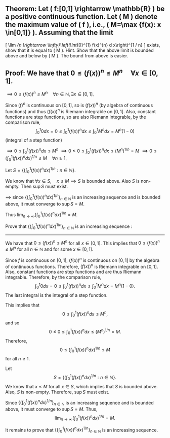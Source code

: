 ## Theorem: Let \( f:[0,1] \rightarrow \mathbb{R} \) be a positive continuous function. Let \( M \) denote the maximum value of \( f \), i.e., \( M=\max \{f(x): x \in[0,1]\} \). Assuming that the limit
\[
\lim _{n \rightarrow \infty}\left(\int_{0}^{1} f(x)^{n} d x\right)^{1 / n}
\]
exists, show that it is equal to \( M \). Hint. Show that the above limit is bounded above and below by \( M \). The bound from above is easier.


## Proof: We have that $0 \leq (f(x))^n \leq M^n \quad \forall x \in [0,1]$.
$\implies 0 \leq (f(x))^n \leq M^n \quad \forall n \in \mathbb{N}, \exists x \in [0,1]$.

Since $(f)^n$ is continuous on $[0,1]$, so is $(f(x))^n$ (by algebra of continuous functions) and
thus $(f(x))^n$ is Riemann integrable on $[0,1]$.
Also, constant functions are step functions, so are also Riemann integrable,
by the comparison rule,
$$
\int_0^1 0 dx = 0 \leq \int_0^1 (f(x))^n dx \leq \int_0^1 M^n dx = M^n(1-0)
$$
(integral of a step function)

$\implies 0 \leq \int_0^1 (f(x))^n dx \leq M^n$
$\implies 0 \leq 0 \leq \int_0^1 (f(x))^ndx \leq (M^n)^{1/n} = M$
$\implies 0 \leq (\int_0^1 (f(x))^n dx)^{1/n} \leq M \quad \forall n \geq 1$.

Let $S = \{(\int_0^1 (f(x))^n dx)^{1/n} : n \in \mathbb{N}\}$.

We know that $\forall x \in S, \quad x \leq M \implies S$ is bounded above.
Also $S$ is non-empty. Then $\sup S$ must exist.

$\implies$ since $\{(\int_0^1 (f(x))^n dx)^{1/n}\}_{n \in \mathbb{N}}$ is an increasing sequence and is bounded above, it must converge to $\sup S = M$.

Thus $\lim_{n \rightarrow \infty} (\int_0^1 (f(x))^ndx)^{1/n} = M$.

Prove that $\{ (\int_0^1 (f(x))^n dx)^{1/n}\}_{n \in \mathbb{N}}$ is an increasing sequence : 

---

We have that $0 \leq (f(x))^n \leq M^n$ for all $x \in [0,1]$. This implies that $0 \leq (f(x))^n \leq M^n$ for all $n \in \mathbb{N}$ and for some $x \in [0,1]$.

Since $f$ is continuous on $[0,1]$, $(f(x))^n$ is continuous on $[0,1]$ by the algebra of continuous functions. Therefore, $(f(x))^n$ is Riemann integrable on $[0,1]$. Also, constant functions are step functions and are thus Riemann integrable. Therefore, by the comparison rule, 
$$
\int_0^1 0 dx = 0 \leq \int_0^1 (f(x))^n dx \leq \int_0^1 M^n dx = M^n(1-0).
$$
The last integral is the integral of a step function.

This implies that
$$
0 \leq \int_0^1 (f(x))^n dx \leq M^n,
$$
and so
$$
0 \leq 0 \leq \int_0^1 (f(x))^ndx \leq (M^n)^{1/n} = M.
$$
Therefore, 
$$
0 \leq (\int_0^1 (f(x))^n dx)^{1/n} \leq M 
$$
for all $n \geq 1$.

Let 
$$
S = \{(\int_0^1 (f(x))^n dx)^{1/n} : n \in \mathbb{N}\}.
$$
We know that $x \leq M$ for all $x \in S$, which implies that $S$ is bounded above. Also, $S$ is non-empty. Therefore, $\sup S$ must exist.

Since $\{(\int_0^1 (f(x))^n dx)^{1/n}\}_{n \in \mathbb{N}}$ is an increasing sequence and is bounded above, it must converge to $\sup S = M$. Thus, 
$$
\lim_{n \rightarrow \infty} (\int_0^1 (f(x))^ndx)^{1/n} = M.
$$

It remains to prove that $\{ (\int_0^1 (f(x))^n dx)^{1/n}\}_{n \in \mathbb{N}}$ is an increasing sequence. 
